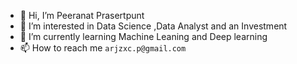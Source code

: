 - 👋 Hi, I’m Peeranat Prasertpunt
- 👀 I’m interested in Data Science ,Data Analyst and an Investment
- 🌱 I’m currently learning Machine Leaning and Deep learning
- 📫 How to reach me `arjzxc.p@gmail.com`

<!---
arjzxc000/arjzxc000 is a ✨ special ✨ repository because its `README.md` (this file) appears on your GitHub profile.
You can click the Preview link to take a look at your changes.
--->
